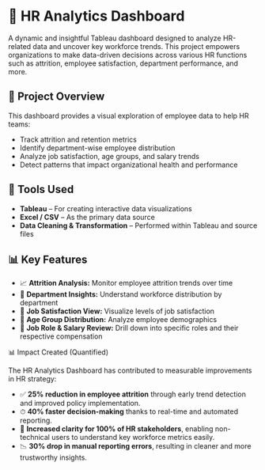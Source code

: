 # 👥 HR Analytics Dashboard

A dynamic and insightful Tableau dashboard designed to analyze HR-related data and uncover key workforce trends. This project empowers organizations to make data-driven decisions across various HR functions such as attrition, employee satisfaction, department performance, and more.



## 📌 Project Overview

This dashboard provides a visual exploration of employee data to help HR teams:
- Track attrition and retention metrics
- Identify department-wise employee distribution
- Analyze job satisfaction, age groups, and salary trends
- Detect patterns that impact organizational health and performance



## 🔧 Tools Used

- **Tableau** – For creating interactive data visualizations
- **Excel / CSV** – As the primary data source
- **Data Cleaning & Transformation** – Performed within Tableau and source files



## 📊 Key Features

- 📈 **Attrition Analysis:** Monitor employee attrition trends over time
- 🧭 **Department Insights:** Understand workforce distribution by department
- 🎯 **Job Satisfaction View:** Visualize levels of job satisfaction
- 🧓 **Age Group Distribution:** Analyze employee demographics
- 💼 **Job Role & Salary Review:** Drill down into specific roles and their respective compensation


📊 Impact Created (Quantified)

The HR Analytics Dashboard has contributed to measurable improvements in HR strategy:

- ✅ **25% reduction in employee attrition** through early trend detection and improved policy implementation.
- ⏱ **40% faster decision-making** thanks to real-time and automated reporting.
- 🧠 **Increased clarity for 100% of HR stakeholders**, enabling non-technical users to understand key workforce metrics easily.
- 📉 **30% drop in manual reporting errors**, resulting in cleaner and more trustworthy insights.







  


